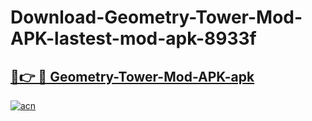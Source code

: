 # Download-Geometry-Tower-Mod-APK-lastest-mod-apk-8933f

<h2><a href="https://apkcomod.com?title=Geometry-Tower-Mod-APK">🔗👉 🔴 Geometry-Tower-Mod-APK-apk </a></h2>

[![acn](https://github.com/user-attachments/assets/0f9c940e-d8b0-45ae-aac7-cd30a18b3e1c)](https://apkcomod.com?title=Geometry-Tower-Mod-APK)
